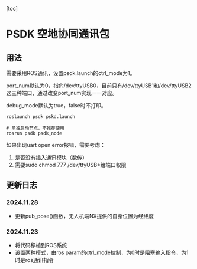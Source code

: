 [toc]
# PSDK 空地协同通讯包
## 用法
需要采用ROS通讯，设置psdk.launch的ctrl_mode为1。

port_num默认为0，指向/dev/ttyUSB0，目前只有/dev/ttyUSB1和/dev/ttyUSB2这三种端口，通过改变port_num实现一一对应。

debug_mode默认为true，false时不打印。

```shell
roslaunch psdk pskd.launch

# 单独启动节点，不推荐使用
rosrun psdk psdk_node
```

如果出现uart open error报错，需要考虑：
 1. 是否没有插入通讯模块（数传）
 2. 需要sudo chmod 777 /dev/ttyUSB*给端口权限

## 更新日志
### 2024.11.28
 - 更新pub_pose()函数，无人机端NX提供的自身位置为经纬度

### 2024.11.23
 - 将代码移植到ROS系统
 - 设置两种模式，由ros param的ctrl_mode控制，为0时是阻塞输入指令，为1时是ros通讯指令